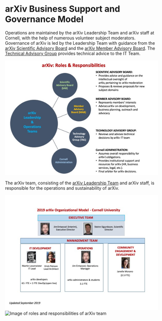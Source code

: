 # arXiv Business Support and Governance Model

Operations are maintained by the arXiv Leadership Team and arXiv staff at Cornell, with the help of numerous volunteer subject moderators. Governance of arXiv is led by the Leadership Team with guidance from the [arXiv Scientific Advisory Board](/about/people/scientific_ad_board) and the [arXiv Member Advisory Board](/about/people/member_ad_board). The [Technical Advisory Group](/about/people/technical_ad_group) provides technical advice to the IT Team.

![Image of arXiv Organizational Governance](images/org_governance.jpeg)

The arXiv team, consisting of the [arXiv Leadership Team](/people/leadership_team) and arXiv staff, is responsible for the operations and sustainability of arXiv.

![Image of organizational chart of arXiv team](images/arxiv_org_chart.jpeg)
![Image of roles and responsibilities of arXiv team](images/arxiv_roles-respons.jpeg)
